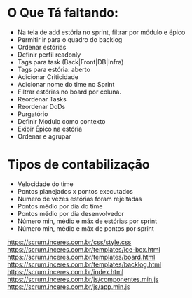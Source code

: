 # O Que Tá faltando:

* Na tela de add estória no sprint, filtrar por módulo e épico
* Permitir ir para o quadro do backlog
* Ordenar estórias
* Definir perfil readonly
* Tags para task (Back|Front|DB|Infra)
* Tags para estória: aberto
* Adicionar Criticidade
* Adicionar nome do time no Sprint
* Filtrar estórias no board por coluna.
* Reordenar Tasks
* Reordenar DoDs
* Purgatório
* Definir Modulo como contexto
* Exibir Épico na estória
* Ordenar e agrupar


# Tipos de contabilização

* Velocidade do time
* Pontos planejados x pontos executados
* Numero de vezes estórias foram rejeitadas
* Pontos médio por dia do time
* Pontos médio por dia desenvolvedor
* Número min, médio e máx de estórias por sprint
* Número min, médio e máx de pontos por sprint


https://scrum.inceres.com.br/css/style.css
https://scrum.inceres.com.br/templates/ice-box.html
https://scrum.inceres.com.br/templates/board.html
https://scrum.inceres.com.br/templates/backlog.html
https://scrum.inceres.com.br/index.html
https://scrum.inceres.com.br/js/componentes.min.js
https://scrum.inceres.com.br/js/app.min.js
